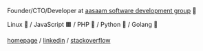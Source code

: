 Founder/CTO/Developer at [aasaam software development group](https://github.com/aasaam) 🐤

Linux 🐧 / JavaScript 🟧  / PHP 🐘 / Python 🐍 / Golang 🦦

[homepage](https://mhf.ir) / [linkedin](https://www.linkedin.com/in/muhammad-hussein-fattahizadeh-30775839/) / [stackoverflow](https://stackoverflow.com/users/306852/sweb)

